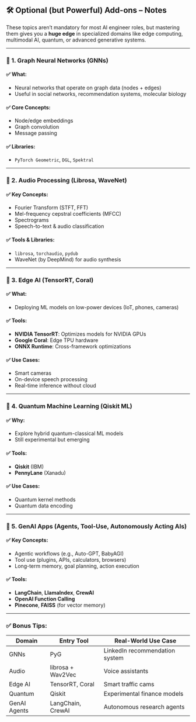 
## 🛠️ Optional (but Powerful) Add-ons – Notes

These topics aren’t mandatory for most AI engineer roles, but mastering them gives you a **huge edge** in specialized domains like edge computing, multimodal AI, quantum, or advanced generative systems.

---

### 🧠 1. Graph Neural Networks (GNNs)

#### ✅ What:

* Neural networks that operate on graph data (nodes + edges)
* Useful in social networks, recommendation systems, molecular biology

#### ✅ Core Concepts:

* Node/edge embeddings
* Graph convolution
* Message passing

#### ✅ Libraries:

* `PyTorch Geometric`, `DGL`, `Spektral`

---

### 🎵 2. Audio Processing (Librosa, WaveNet)

#### ✅ Key Concepts:

* Fourier Transform (STFT, FFT)
* Mel-frequency cepstral coefficients (MFCC)
* Spectrograms
* Speech-to-text & audio classification

#### ✅ Tools & Libraries:

* `librosa`, `torchaudio`, `pydub`
* WaveNet (by DeepMind) for audio synthesis

---

### 📱 3. Edge AI (TensorRT, Coral)

#### ✅ What:

* Deploying ML models on low-power devices (IoT, phones, cameras)

#### ✅ Tools:

* **NVIDIA TensorRT**: Optimizes models for NVIDIA GPUs
* **Google Coral**: Edge TPU hardware
* **ONNX Runtime**: Cross-framework optimizations

#### ✅ Use Cases:

* Smart cameras
* On-device speech processing
* Real-time inference without cloud

---

### 🧬 4. Quantum Machine Learning (Qiskit ML)

#### ✅ Why:

* Explore hybrid quantum-classical ML models
* Still experimental but emerging

#### ✅ Tools:

* **Qiskit** (IBM)
* **PennyLane** (Xanadu)

#### ✅ Use Cases:

* Quantum kernel methods
* Quantum data encoding

---

### 🤖 5. GenAI Apps (Agents, Tool-Use, Autonomously Acting AIs)

#### ✅ Key Concepts:

* Agentic workflows (e.g., Auto-GPT, BabyAGI)
* Tool use (plugins, APIs, calculators, browsers)
* Long-term memory, goal planning, action execution

#### ✅ Tools:

* **LangChain**, **LlamaIndex**, **CrewAI**
* **OpenAI Function Calling**
* **Pinecone**, **FAISS** (for vector memory)

---

### ✅ Bonus Tips:

| Domain       | Entry Tool        | Real-World Use Case            |
| ------------ | ----------------- | ------------------------------ |
| GNNs         | PyG               | LinkedIn recommendation system |
| Audio        | librosa + Wav2Vec | Voice assistants               |
| Edge AI      | TensorRT, Coral   | Smart traffic cams             |
| Quantum      | Qiskit            | Experimental finance models    |
| GenAI Agents | LangChain, CrewAI | Autonomous research agents     |

